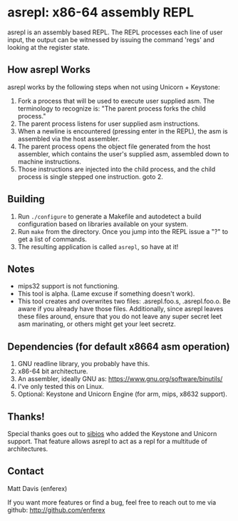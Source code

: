 asrepl: x86-64 assembly REPL
===============================
asrepl is an assembly based REPL.  The REPL processes each line of user input,
the output can be witnessed by issuing the command 'regs' and looking
at the register state.

How asrepl Works
----------------
asrepl works by the following steps when not using Unicorn + Keystone:

1. Fork a process that will be used to execute user supplied asm.  The
   terminology to recognize is: "The parent process forks the child process."
2. The parent process listens for user supplied asm instructions.
3. When a newline is encountered (pressing enter in the REPL), the asm is
   assembled via the host assembler.
4. The parent process opens the object file generated from the host
   assembler, which contains the user's supplied asm, assembled down to machine
   instructions.
5. Those instructions are injected into the child process, and the child
   process is single stepped one instruction.
   goto 2.

Building
--------
1. Run `./configure` to generate a Makefile and autodetect a build
   configuration based on libraries available on your system.
2. Run `make` from the directory.  Once you jump into the REPL issue a "?" to
   get a list of commands.
3. The resulting application is called `asrepl`, so have at it!

Notes
-----
* mips32 support is not functioning.
* This tool is alpha. (Lame excuse if something doesn't work).
* This tool creates and overwrites two files: .asrepl.foo.s, .asrepl.foo.o.  Be
  aware if you already have those files.  Additionally, since asrepl leaves
  these files around, ensure that you do not leave any super secret leet asm
  marinating, or others might get your leet secretz.

Dependencies (for default x8664 asm operation)
------------
1. GNU readline library, you probably have this.
2. x86-64 bit architecture.
3. An assembler, ideally GNU as: https://www.gnu.org/software/binutils/
3. I've only tested this on Linux.
4. Optional: Keystone and Unicorn Engine (for arm, mips, x8632 support).

Thanks!
-------
Special thanks goes out to [sibios](https://github.com/sibios) who added the Keystone and Unicorn support.
That feature allows asrepl to act as a repl for a multitude of architectures.

Contact
-------
Matt Davis (enferex)

If you want more features or find a bug, feel free to reach out to me
via github: http://github.com/enferex
